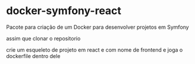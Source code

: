 # docker-symfony-react
Pacote para criação de um Docker para desenvolver projetos em Symfony

assim que clonar o repositorio

crie um esqueleto de projeto em react e com nome de frontend e joga o dockerfile dentro dele
